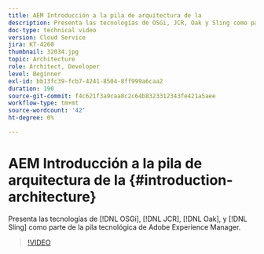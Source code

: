 ```yaml
---
title: AEM Introducción a la pila de arquitectura de la
description: Presenta las tecnologías de OSGi, JCR, Oak y Sling como parte del conjunto de tecnología de Adobe Experience Manager.
doc-type: technical video
version: Cloud Service
jira: KT-4260
thumbnail: 32034.jpg
topic: Architecture
role: Architect, Developer
level: Beginner
exl-id: bb13fc39-fcb7-4241-8504-8ff999a6caa2
duration: 190
source-git-commit: f4c621f3a9caa8c2c64b8323312343fe421a5aee
workflow-type: tm+mt
source-wordcount: '42'
ht-degree: 0%

---
```


# AEM Introducción a la pila de arquitectura de la {#introduction-architecture}

Presenta las tecnologías de [!DNL OSGi], [!DNL JCR], [!DNL Oak], y [!DNL Sling] como parte de la pila tecnológica de Adobe Experience Manager.

>[!VIDEO](https://video.tv.adobe.com/v/32034?quality=12&learn=on)
